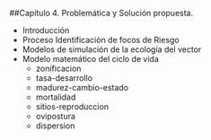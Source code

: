 ##Capítulo 4. Problemática y Solución propuesta.
* Introducción
* Proceso Identificación de focos de Riesgo
* Modelos de simulación de la ecología del vector
* Modelo matemático del ciclo de vida
    * zonificacion
    * tasa-desarrollo
    * madurez-cambio-estado
    * mortalidad
    * sitios-reproduccion
    * ovipostura
    * dispersion


